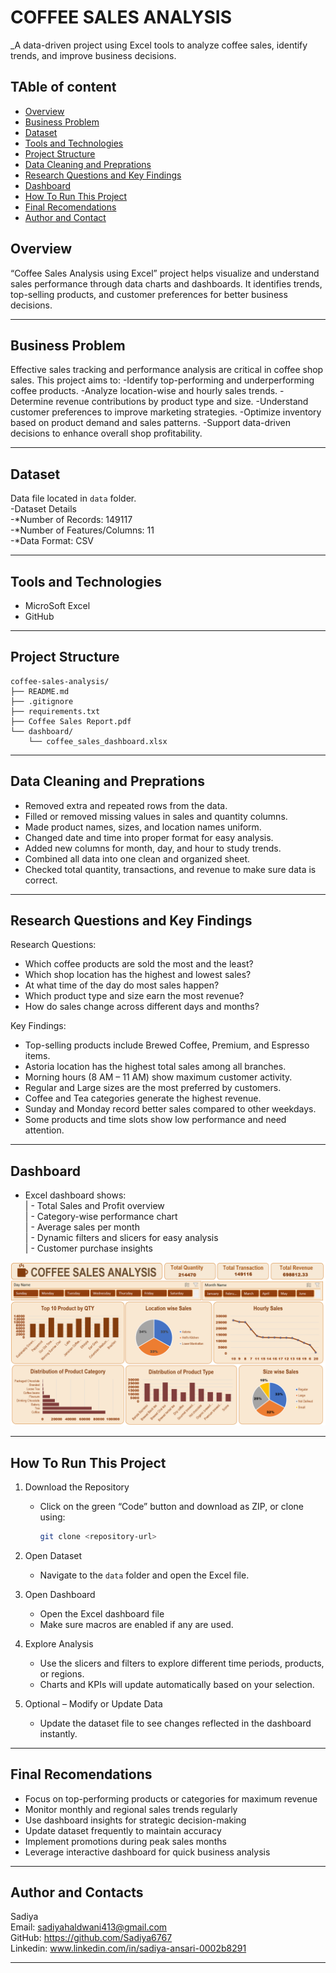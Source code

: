 # COFFEE SALES ANALYSIS

_A data-driven project using Excel tools to analyze coffee sales, identify trends, and improve business decisions.

## TAble of content
- <a href="#overview">Overview</a>
- <a href="#business-problem">Business Problem</a>
- <a href="#dataset">Dataset</a>
- <a href="#tools--tecgnologies">Tools and Technologies</a>
- <a href="#project-structure">Project Structure</a>
- <a href="#data-cleaning--prepration">Data Cleaning and Preprations</a>
- <a href="#research-questions--key-findings">Research Questions and Key Findings</a>
- <a href="#dashboard">Dashboard</a>
- <a href="#how-to-run-this-project">How To Run This Project</a>
- <a href="#final-recomendations">Final Recomendations</a>
- <a href="#author--contact">Author and Contact</a>


<h2><a class="anchor" id="overview"></a>Overview</h2>

“Coffee Sales Analysis using Excel” project helps visualize and understand sales performance through data charts and dashboards. It identifies trends, top-selling products, and customer preferences for better business decisions.


---
<h2><a class="anchor" id="business-problem"></a>Business Problem</h2>

Effective sales tracking and performance analysis are critical in coffee shop sales. This project aims to:
-Identify top-performing and underperforming coffee products.
-Analyze location-wise and hourly sales trends.
-Determine revenue contributions by product type and size.
-Understand customer preferences to improve marketing strategies.
-Optimize inventory based on product demand and sales patterns.
-Support data-driven decisions to enhance overall shop profitability.

---

<h2><a class="anchor" id="dataset"></a>Dataset</h2>

Data file located in  `data` folder.<br>
-Dataset Details<br>
-*Number of Records: 149117<br>
-*Number of Features/Columns: 11<br>
-*Data Format: CSV

---

<h2><a class="anchor" id="tools--tecgnologies"></a>Tools and Technologies</h2>

- MicroSoft Excel
- GitHub

---

<h2><a class="anchor" id="project-structure"></a>Project Structure</h2>

```text
coffee-sales-analysis/
├── README.md
├── .gitignore
├── requirements.txt
├── Coffee Sales Report.pdf
└── dashboard/
    └── coffee_sales_dashboard.xlsx
```

---

<h2><a class="anchor" id="data-cleaning--prepration"></a>Data Cleaning and Preprations</h2>

- Removed extra and repeated rows from the data.
- Filled or removed missing values in sales and quantity columns.
- Made product names, sizes, and location names uniform.
- Changed date and time into proper format for easy analysis.
- Added new columns for month, day, and hour to study trends.
- Combined all data into one clean and organized sheet.
- Checked total quantity, transactions, and revenue to make sure data is correct.

---


<h2><a class="anchor" id="research-questions--key-findings"></a>Research Questions and Key Findings</h2>

Research Questions:
- Which coffee products are sold the most and the least?
- Which shop location has the highest and lowest sales?
- At what time of the day do most sales happen?
- Which product type and size earn the most revenue?
- How do sales change across different days and months?

Key Findings:
- Top-selling products include Brewed Coffee, Premium, and Espresso items.
- Astoria location has the highest total sales among all branches.
- Morning hours (8 AM – 11 AM) show maximum customer activity.
- Regular and Large sizes are the most preferred by customers.
- Coffee and Tea categories generate the highest revenue.
- Sunday and Monday record better sales compared to other weekdays.
- Some products and time slots show low performance and need attention.

---

<h2><a class="anchor" id="dashboard"></a>Dashboard</h2>

- Excel dashboard shows:<br>
| - Total Sales and Profit overview  <br>
| - Category-wise performance chart <br>
| - Average sales per month <br>
| - Dynamic filters and slicers for easy analysis<br>
| - Customer purchase insights 

![Coffee Sales Dashboard](images/dashboard.png)

---

<h2><a class="anchor" id="how-to-run-this-project"></a>How To Run This Project</h2>

1. Download the Repository  
   - Click on the green “Code” button and download as ZIP, or clone using:  
     ```bash
     git clone <repository-url>
     ```

2. Open Dataset
   - Navigate to the `data` folder and open the Excel file.

3. Open Dashboard
   - Open the Excel dashboard file  
   - Make sure macros are enabled if any are used.

4. Explore Analysis 
   - Use the slicers and filters to explore different time periods, products, or regions.  
   - Charts and KPIs will update automatically based on your selection.

5. Optional – Modify or Update Data 
   - Update the dataset file to see changes reflected in the dashboard instantly.

---

<h2><a class="anchor" id="final-recomendations"></a>Final Recomendations</h2>

- Focus on top-performing products or categories for maximum revenue  
- Monitor monthly and regional sales trends regularly  
- Use dashboard insights for strategic decision-making  
- Update dataset frequently to maintain accuracy  
- Implement promotions during peak sales months  
- Leverage interactive dashboard for quick business analysis

---

<h2><a class="anchor" id="author--contact"></a>Author and Contacts</h2>

Sadiya<br>
Email: sadiyahaldwani413@gmail.com<br>
GitHub: https://github.com/Sadiya6767<br>
Linkedin: www.linkedin.com/in/sadiya-ansari-0002b8291

---